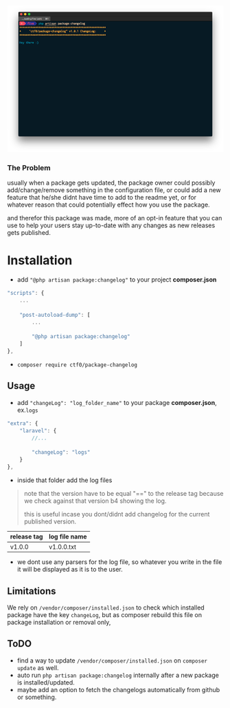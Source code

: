 <p align="center">
    <img src="demo.png">
</p>

### The Problem

usually when a package gets updated, the package owner could possibly add/change/remove something in the configuration file,
or could add a new feature that he/she didnt have time to add to the readme yet,
or for whatever reason that could potentially effect how you use the package.

and therefor this package was made, more of an opt-in feature that you can use to help your users stay up-to-date with any changes as new releases gets published.

# Installation

- add `"@php artisan package:changelog"` to your project **composer.json**

```js
"scripts": {
    ...

    "post-autoload-dump": [
        ...

        "@php artisan package:changelog"
    ]
},
```

- `composer require ctf0/package-changelog`

## Usage

- add `"changeLog": "log_folder_name"` to your package **composer.json**, ex.`logs`

```js
"extra": {
    "laravel": {
        //...

        "changeLog": "logs"
    }
},
```

- inside that folder add the log files
> note that the version have to be equal "==" to the release tag because we check against that version b4 showing the log.
>
> this is useful incase you dont/didnt add changelog for the current published version.

   | release tag | log file name |
   |-------------|---------------|
   | v1.0.0      | v1.0.0.txt    |

- we dont use any parsers for the log file, so whatever you write in the file it will be displayed as it is to the user.

## Limitations
We rely on `/vendor/composer/installed.json` to check which installed package have the key `changeLog`, but as composer rebuild this file on package installation or removal only,

## ToDO
- find a way to update `/vendor/composer/installed.json` on `composer update` as well.
- auto run `php artisan package:changelog` internally after a new package is installed/updated.
- maybe add an option to fetch the changelogs automatically from github or something.
